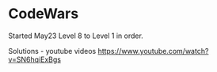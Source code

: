 # CodeWars

Started May23  Level 8 to Level 1 in order.



Solutions - youtube videos
https://www.youtube.com/watch?v=SN6hqiExBgs







